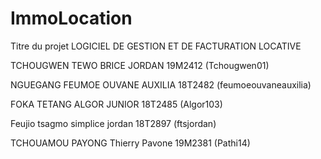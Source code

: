 # ImmoLocation

Titre du projet
LOGICIEL DE GESTION ET DE FACTURATION LOCATIVE

 TCHOUGWEN TEWO BRICE JORDAN 19M2412 (Tchougwen01)

 NGUEGANG FEUMOE OUVANE AUXILIA 18T2482 (feumoeouvaneauxilia)

 FOKA TETANG ALGOR JUNIOR 18T2485 (Algor103)

 Feujio tsagmo simplice jordan 18T2897 (ftsjordan)

 TCHOUAMOU PAYONG Thierry Pavone 19M2381 (Pathi14)

